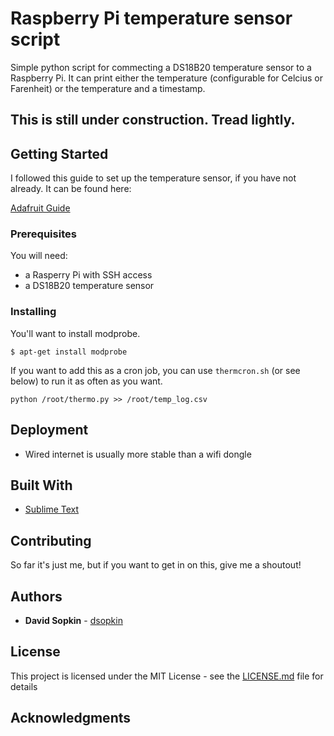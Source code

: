 # Raspberry Pi temperature sensor script

Simple python script for commecting a DS18B20 temperature sensor to a Raspberry Pi. It can print either the temperature (configurable for Celcius or Farenheit) or the temperature and a timestamp.


## This is still under construction. Tread lightly.



## Getting Started

I followed this guide to set up the temperature sensor, if you have not already. It can be found here: 
		
[Adafruit Guide](https://learn.adafruit.com/adafruits-raspberry-pi-lesson-11-ds18b20-temperature-sensing/hardware)


### Prerequisites

You will need:   
* a Rasperry Pi with SSH access
* a DS18B20 temperature sensor


### Installing

You'll want to install modprobe.

```
$ apt-get install modprobe
```

If you want to add this as a cron job, you can use ```thermcron.sh``` (or see below) to run it as often as you want.


```
python /root/thermo.py >> /root/temp_log.csv
```


## Deployment

- Wired internet is usually more stable than a wifi dongle

## Built With
* [Sublime Text](https://www.sublimetext.com/)

## Contributing

So far it's just me, but if you want to get in on this, give me a shoutout!

## Authors

* **David Sopkin**  - [dsopkin](https://github.com/dsopkin/)

## License

This project is licensed under the MIT License - see the [LICENSE.md](LICENSE.md) file for details

## Acknowledgments

